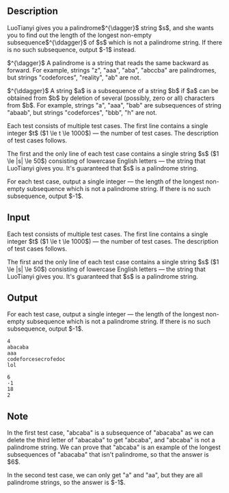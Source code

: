 ## Description

<div><p>LuoTianyi gives you <span class="tex-font-style-bf">a palindrome</span>$^{\dagger}$ string $s$, and she wants you to find out the length of the longest non-empty subsequence$^{\ddagger}$ of $s$ which is not a palindrome string. If there is no such subsequence, output $-1$ instead.</p><p>$^{\dagger}$ A palindrome is a string that reads the same backward as forward. For example, strings "<span class="tex-font-style-tt">z</span>", "<span class="tex-font-style-tt">aaa</span>", "<span class="tex-font-style-tt">aba</span>", "<span class="tex-font-style-tt">abccba</span>" are palindromes, but strings "<span class="tex-font-style-tt">codeforces</span>", "<span class="tex-font-style-tt">reality</span>", "<span class="tex-font-style-tt">ab</span>" are not.</p><p>$^{\ddagger}$ A string $a$ is a subsequence of a string $b$ if $a$ can be obtained from $b$ by deletion of several (possibly, zero or all) characters from $b$. For example, strings "<span class="tex-font-style-tt">a</span>", "<span class="tex-font-style-tt">aaa</span>", "<span class="tex-font-style-tt">bab</span>" are subsequences of string "<span class="tex-font-style-tt">abaab</span>", but strings "<span class="tex-font-style-tt">codeforces</span>", "<span class="tex-font-style-tt">bbb</span>", "<span class="tex-font-style-tt">h</span>" are not.</p></div><div class="input-specification"><p>Each test consists of multiple test cases. The first line contains a single integer $t$ ($1 \le t \le 1000$) — the number of test cases. The description of test cases follows.</p><p>The first and the only line of each test case contains a single string $s$ ($1 \le |s| \le 50$) consisting of lowercase English letters — the string that LuoTianyi gives you. It's guaranteed that $s$ is a palindrome string.</p></div><div class="output-specification"><p>For each test case, output a single integer — the length of the longest non-empty subsequence which is not a palindrome string. If there is no such subsequence, output $-1$.</p></div>

## Input

<p>Each test consists of multiple test cases. The first line contains a single integer $t$ ($1 \le t \le 1000$) — the number of test cases. The description of test cases follows.</p><p>The first and the only line of each test case contains a single string $s$ ($1 \le |s| \le 50$) consisting of lowercase English letters — the string that LuoTianyi gives you. It's guaranteed that $s$ is a palindrome string.</p>

## Output

<p>For each test case, output a single integer — the length of the longest non-empty subsequence which is not a palindrome string. If there is no such subsequence, output $-1$.</p>





```input1|2,4
4
abacaba
aaa
codeforcesecrofedoc
lol
```




```output1
6
-1
18
2
```



## Note

<p>In the first test case, "<span class="tex-font-style-tt">abcaba</span>" is a subsequence of "<span class="tex-font-style-tt">abacaba</span>" as we can delete the third letter of "<span class="tex-font-style-tt">abacaba</span>" to get "<span class="tex-font-style-tt">abcaba</span>", and "<span class="tex-font-style-tt">abcaba</span>" is not a palindrome string. We can prove that "<span class="tex-font-style-tt">abcaba</span>" is an example of the longest subsequences of "<span class="tex-font-style-tt">abacaba</span>" that isn't palindrome, so that the answer is $6$.</p><p>In the second test case, we can only get "<span class="tex-font-style-tt">a</span>" and "<span class="tex-font-style-tt">aa</span>", but they are all palindrome strings, so the answer is $-1$.</p>
